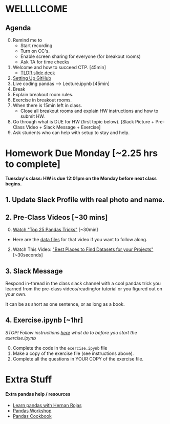 # WELLLLCOME

## Agenda
0. Remind me to 
	* Start recording
	* Turn on CC's. 
	* Enable screen sharing for everyone (for breakout rooms)
	* Ask TA for time checks
0. Welcome and how to succeed CTP. [45min]
	* [TLDR slide deck](https://docs.google.com/presentation/d/1cgkgEVO8ZY4P49R45uu2BuLGsZ7_sfBqwu60eyJ8k9c/edit#slide=id.g2f65cf05428_0_0)
0. [Setting Up GitHub](https://github.com/CUNYTechPrep/ds-dev-fall-2025/tree/main?tab=readme-ov-file#setup-instructions-github-and-homeworks)
0. Live coding pandas --> Lecture.ipynb [45min]
0. Break
0. Explain breakout room rules. 
0. Exercise in breakout rooms.
0. When there is 15min left in class.
	* Close all breakout rooms and explain HW instructions and how to submit HW. 
0. Go through what is DUE for HW (first topic below). [Slack Picture + Pre-Class Video + Slack Message + Exercise]
0. Ask students who can help with setup to stay and help. 


# Homework Due Monday [~2.25 hrs to complete]
**Tuesday's class:  HW is due 12:01pm on the Monday before next class begins.**

## 1. Update Slack Profile with real photo and name.

## 2. Pre-Class Videos [~30 mins]
0. [Watch "Top 25 Pandas Tricks"](https://youtu.be/RlIiVeig3hc?si=uowsrNJEI-bBHHU2) [~30min]
* Here are the [data files](https://github.com/justmarkham/pandas-videos/tree/master/data) for that video if you want to follow along.
2. Watch This Video: ["Best Places to Find Datasets for your Projects"](https://www.youtube.com/watch?v=PExdWWcxmro) [~30seconds]

## 3. Slack Message
Respond in-thread in the class slack channel with a cool pandas trick you learned from the pre-class videos/reading/or tutorial or you figured out on your own.  

It can be as short as one sentence, or as long as a book. 

## 4. Exercise.ipynb [~1hr] 
_STOP! Follow instructions [here](https://github.com/CUNYTechPrep/ds-dev-fall-2025?tab=readme-ov-file#setup-instructions-github-and-homeworks) what do to before you start the exercise.ipynb_

0. Complete the code in the `exercise.ipynb` file
0. Make a copy of the exercise file (see instructions above).
0. Complete all the questions in YOUR COPY of the exercise file.


# Extra Stuff 
#### Extra pandas help / resources
* [Learn pandas with Hernan Rojas](https://bitbucket.org/hrojas/learn-pandas/src/master/)
* [Pandas Workshop](https://github.com/stefmolin/pandas-workshop/tree/main/notebooks)
* [Pandas Cookbook](https://github.com/jvns/pandas-cookbook/tree/master/cookbook)


